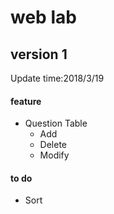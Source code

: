 # web lab #
##  version 1 ##
Update time:2018/3/19
#### feature ####
* Question Table
    * Add
    * Delete
    * Modify
    
#### to do ####
 * Sort

